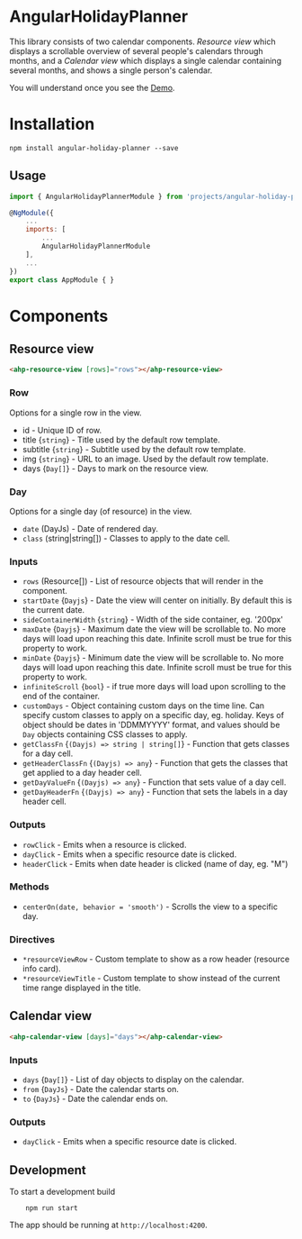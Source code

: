 # AngularHolidayPlanner

This library consists of two calendar components. *Resource view* which displays a scrollable overview of several people's calendars through months, and a *Calendar view* which displays a single calendar containing several months, and shows a single person's calendar.

You will understand once you see the [Demo](https://anovokmet.github.io/angular-holiday-planner).

# Installation

```
npm install angular-holiday-planner --save
```

## Usage

```javascript
import { AngularHolidayPlannerModule } from 'projects/angular-holiday-planner';

@NgModule({
    ...
    imports: [
        ...
        AngularHolidayPlannerModule
    ],
    ...
})
export class AppModule { }
```

# Components

## Resource view

```html
<ahp-resource-view [rows]="rows"></ahp-resource-view>
```

### Row

Options for a single row in the view.

- id - Unique ID of row.
- title {`string`} - Title used by the default row template.
- subtitle {`string`} - Subtitle used by the default row template.
- img {`string`} - URL to an image. Used by the default row template.
- days {`Day[]`} - Days to mark on the resource view.

### Day

Options for a single day (of resource) in the view.

- `date` (DayJs) - Date of rendered day.
- `class` (string|string[]) - Classes to apply to the date cell.

### Inputs

- `rows` (Resource[]) - List of resource objects that will render in the component.
- `startDate` {`Dayjs`} - Date the view will center on initially. By default this is the current date.
- `sideContainerWidth` {`string`} - Width of the side container, eg. '200px'
- `maxDate` {`Dayjs`} - Maximum date the view will be scrollable to. No more days will load upon reaching this date. Infinite scroll must be true for this property to work.
- `minDate` {`Dayjs`} - Minimum date the view will be scrollable to. No more days will load upon reaching this date. Infinite scroll must be true for this property to work.
- `infiniteScroll` {`bool`} - if true more days will load upon scrolling to the end of the container.
- `customDays` - Object containing custom days on the time line. Can specify custom classes to apply on a specific day, eg. holiday. Keys of object should be dates in 'DDMMYYYY' format, and values should be `Day` objects containing CSS classes to apply.
- `getClassFn` {`(Dayjs) => string | string[]`} - Function that gets classes for a day cell.
- `getHeaderClassFn` {`(Dayjs) => any`} - Function that gets the classes that get applied to a day header cell.
- `getDayValueFn` {`(Dayjs) => any`} - Function that sets value of a day cell.
- `getDayHeaderFn` {`(Dayjs) => any`} - Function that sets the labels in a day header cell.

### Outputs

- `rowClick` - Emits when a resource is clicked.
- `dayClick` - Emits when a specific resource date is clicked.
- `headerClick` - Emits when date header is clicked (name of day, eg. "M")

### Methods

- `centerOn(date, behavior = 'smooth')` - Scrolls the view to a specific day.

### Directives

- `*resourceViewRow` - Custom template to show as a row header (resource info card).
- `*resourceViewTitle` - Custom template to show instead of the current time range displayed in the title.

## Calendar view

```html
<ahp-calendar-view [days]="days"></ahp-calendar-view>
```

### Inputs

- `days` {`Day[]`} - List of day objects to display on the calendar.
- `from` {`DayJs`} - Date the calendar starts on.
- `to` {`DayJs`} - Date the calendar ends on.

### Outputs

- `dayClick` - Emits when a specific resource date is clicked.

## Development

To start a development build

```
    npm run start
```

The app should be running at `http://localhost:4200`.